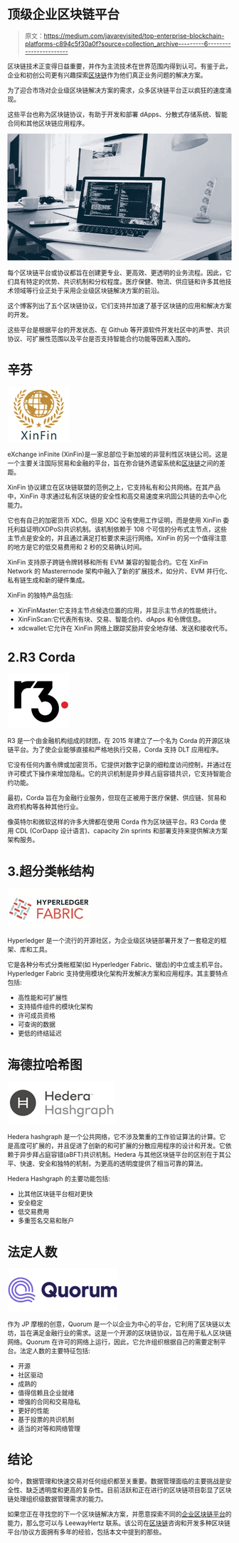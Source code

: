 # 顶级企业区块链平台

> 原文：<https://medium.com/javarevisited/top-enterprise-blockchain-platforms-c894c5f30a0f?source=collection_archive---------6----------------------->

区块链技术正变得日益重要，并作为主流技术在世界范围内得到认可。有鉴于此，企业和初创公司更有兴趣探索[区块链](/javarevisited/best-blockchain-courses-and-certification-in-2020-63729f8f04d0)作为他们真正业务问题的解决方案。

为了迎合市场对企业级区块链解决方案的需求，众多区块链平台正以疯狂的速度涌现。

这些平台也称为区块链协议，有助于开发和部署 dApps、分散式存储系统、智能合同和其他区块链应用程序。

![](img/15d44ea11552e615e3fb21ce384fa5e0.png)

每个区块链平台或协议都旨在创建更专业、更高效、更透明的业务流程。因此，它们具有特定的优势、共识机制和分权程度。医疗保健、物流、供应链和许多其他技术领域等行业正处于采用企业级区块链解决方案的前沿。

这个博客列出了五个区块链协议，它们支持并加速了基于区块链的应用和解决方案的开发。

这些平台是根据平台的开发状态、在 Github 等开源软件开发社区中的声誉、共识协议、可扩展性范围以及平台是否支持智能合约功能等因素入围的。

# **辛芬**

![](img/7dab9d12ae418b9d31077d87a8063a59.png)

eXchange inFinite (XinFin)是一家总部位于新加坡的非营利性区块链公司。这是一个主要关注国际贸易和金融的平台，旨在弥合链外遗留系统和[区块链](/javarevisited/7-free-courses-to-learn-blockchain-in-2020-764e66b47ebe?source=---------5------------------)之间的差距。

XinFin 协议建立在区块链联盟的范例之上，它支持私有和公共网络。在其产品中，XinFin 寻求通过私有区块链的安全性和高交易速度来巩固公共链的去中心化能力。

它也有自己的加密货币 XDC。但是 XDC 没有使用工作证明，而是使用 XinFin 委托利益证明(XDPoS)共识机制。该机制依赖于 108 个可信的分布式主节点，这些主节点是安全的，并且通过满足打桩要求来运行网络。XinFin 的另一个值得注意的地方是它的低交易费用和 2 秒的交易确认时间。

XinFin 支持原子跨链令牌转移和所有 EVM 兼容的智能合约。它在 XinFin Network 的 Masterernode 架构中融入了新的扩展技术，如分片、EVM 并行化、私有链生成和新的硬件集成。

XinFin 的独特产品包括:

*   XinFinMaster:它支持主节点候选位置的应用，并显示主节点的性能统计。
*   XinFinScan:它代表所有块、交易、智能合约、dApps 和令牌信息。
*   xdcwallet:它允许在 XinFin 网络上跟踪奖励并安全地存储、发送和接收代币。

# 2.R3 Corda

![](img/a9a324a963f2644672267fc403b5dabb.png)

R3 是一个由金融机构组成的财团，在 2015 年建立了一个名为 Corda 的开源区块链平台。为了使企业能够直接和严格地执行交易，Corda 支持 DLT 应用程序。

它没有任何内置令牌或加密货币。它提供对数字记录的细粒度访问控制，并通过在许可模式下操作来增加隐私。它的共识机制是异步拜占庭容错共识，它支持智能合约功能。

最初，Corda 旨在为金融行业服务，但现在正被用于医疗保健、供应链、贸易和政府机构等各种其他行业。

像英特尔和微软这样的许多大牌都在使用 Corda 作为区块链平台。R3 Corda 使用 CDL (CorDapp 设计语言)、capacity 2in sprints 和部署支持来提供解决方案架构服务。

# 3.超分类帐结构

![](img/36c97334c03de9c9c45d6df56aef0963.png)

Hyperledger 是一个流行的开源社区，为企业级区块链部署开发了一套稳定的框架、库和工具。

它是各种分布式分类帐框架(如 Hyperledger Fabric、锯齿)的中立或主机平台。Hyperledger Fabric 支持使用模块化架构开发解决方案和应用程序。其主要特点包括:

*   高性能和可扩展性
*   支持插件组件的模块化架构
*   许可成员资格
*   可查询的数据
*   更低的终结延迟

# 海德拉哈希图

![](img/14fa8004d755c4d170530b5e5bc8935e.png)

Hedera hashgraph 是一个公共网络，它不涉及繁重的工作验证算法的计算。它是高度可扩展的，并且促进了创新的和可扩展的分散应用程序的设计和开发。它依赖于异步拜占庭容错(aBFT)共识机制。Hedera 与其他区块链平台的区别在于其公平、快速、安全和独特的机制，为更高的透明度提供了相当可靠的算法。

Hedera Hashgraph 的主要功能包括:

*   比其他区块链平台相对更快
*   安全稳定
*   低交易费用
*   多重签名交易和账户

# 法定人数

![](img/64491923ddb247fade781147c656d99f.png)

作为 JP 摩根的创意，Quorum 是一个以企业为中心的平台，它利用了区块链以太坊，旨在满足金融行业的需求。这是一个开源的区块链协议，旨在用于私人区块链网络。Quorum 在许可的网络上运行，因此，它允许组织根据自己的需要定制平台。法定人数的主要特征包括:

*   开源
*   社区驱动
*   成熟的
*   值得信赖且企业就绪
*   增强的合同和交易隐私
*   更好的性能
*   基于投票的共识机制
*   适当的对等和网络管理

# **结论**

如今，数据管理和快速交易对任何组织都至关重要。数据管理面临的主要挑战是安全性、缺乏透明度和更高的复杂性。目前活跃和正在进行的区块链项目彰显了区块链处理组织级数据管理需求的能力。

如果您正在寻找您的下一个区块链解决方案，并愿意探索不同的[企业区块链平台](https://www.leewayhertz.com/top-enterprise-blockchain-platforms/)的能力，那么您可以与 LeewayHertz 联系。该公司在[区块链](https://www.java67.com/2018/02/5-free-blockchain-technology-courses.html)咨询和开发多种区块链平台/协议方面拥有多年的经验，包括本文中提到的那些。